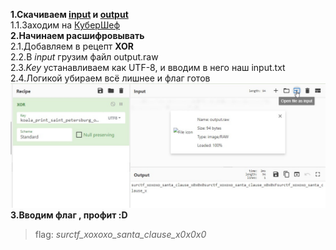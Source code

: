 __1.Скачиваем [input](https://filebin.ca/6d0ew5Nz9qUm/input.txt) и [output](https://filebin.ca/6d0fKkd72GrM/output.raw)__  
1.1.Заходим на [КуберШеф](https://gchq.github.io/CyberChef/)  
__2.Начинаем расшифровывать__  
2.1.Добавляем в рецепт __XOR__  
2.2.В _input_ грузим файл output.raw  
2.3._Key_ устанавливаем как UTF-8, и вводим в него наш input.txt  
2.4.Логикой убираем всё лишнее и флаг готов  
![cyberchef](attachments/cybercheff.jpg)  
__3.Вводим флаг , профит :D__
> flag: *surctf_xoxoxo_santa_clause_x0x0x0*
